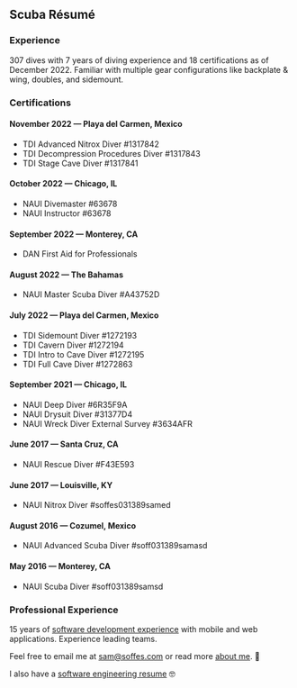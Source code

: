 ## Scuba Résumé

### Experience

307 dives with 7 years of diving experience and 18 certifications as of December 2022. Familiar with multiple gear configurations like backplate & wing, doubles, and sidemount.

### Certifications

#### November 2022 — Playa del Carmen, Mexico

* TDI Advanced Nitrox Diver #1317842
* TDI Decompression Procedures Diver #1317843
* TDI Stage Cave Diver #1317841

#### October 2022 — Chicago, IL

* NAUI Divemaster #63678
* NAUI Instructor #63678

#### September 2022 — Monterey, CA

* DAN First Aid for Professionals

#### August 2022 — The Bahamas

* NAUI Master Scuba Diver #A43752D

#### July 2022 — Playa del Carmen, Mexico

* TDI Sidemount Diver #1272193
* TDI Cavern Diver #1272194
* TDI Intro to Cave Diver #1272195
* TDI Full Cave Diver #1272863

#### September 2021 — Chicago, IL

* NAUI Deep Diver #6R35F9A
* NAUI Drysuit Diver #31377D4
* NAUI Wreck Diver External Survey #3634AFR

#### June 2017 — Santa Cruz, CA

* NAUI Rescue Diver #F43E593

#### June 2017 — Louisville, KY

* NAUI Nitrox Diver #soffes031389samed

#### August 2016 — Cozumel, Mexico

* NAUI Advanced Scuba Diver #soff031389samasd

#### May 2016 — Monterey, CA

* NAUI Scuba Diver #soff031389samsd

### Professional Experience

15 years of [software development experience](/resume) with mobile and web applications. Experience leading teams.

Feel free to email me at [sam@soffes.com](mailto:sam@soffes.com) or read more [about me](/about). 👋

I also have a [software engineering resume](/resume) 🤓
